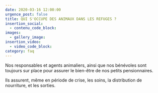 ```yaml
---
date: 2020-03-16 12:00:00
urgence_post: false
title: QUI S'OCCUPE DES ANIMAUX DANS LES REFUGES ?
insertion_social:
  - contenu_code_block:
images:
  - gallery_image:
insertion_video:
  - video_code_block:
category: faq
---
```


Nos responsables et agents animaliers, ainsi que nos b&eacute;n&eacute;voles sont toujours sur place pour assurer le bien-&ecirc;tre de nos petits pensionnaires.

Ils assurent, m&ecirc;me en p&eacute;riode de crise, les soins, la distribution de nourriture, et les sorties.